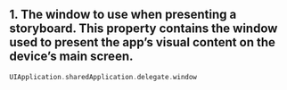 ## 1. The window to use when presenting a storyboard. This property contains the window used to present the app’s visual content on the device’s main screen.

```objective-c
UIApplication.sharedApplication.delegate.window
```
